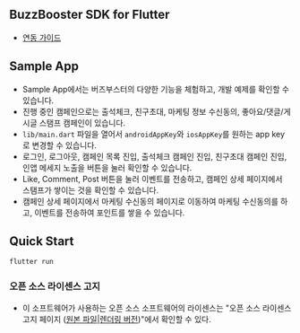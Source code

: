 ## BuzzBooster SDK for Flutter

* [연동 가이드](https://buzzvilwiki.notion.site/Flutter-SDK-b88f5a861910483b8baa512d508eead9)

## Sample App
- Sample App에서는 버즈부스터의 다양한 기능을 체험하고, 개발 예제를 확인할 수 있습니다.
- 진행 중인 캠페인으로는 출석체크, 친구초대, 마케팅 정보 수신동의, 좋아요/댓글/게시글 스탬프 캠페인이 있습니다.
- `lib/main.dart` 파일을 열어서 `androidAppKey`와 `iosAppKey`를 원하는 app key로 변경할 수 있습니다.
- 로그인, 로그아웃, 캠페인 목록 진입, 출석체크 캠페인 진입, 친구초대 캠페인 진입, 인앱 메세지 노출을 버튼을 눌러 확인할 수 있습니다.
- Like, Comment, Post 버튼을 눌러 이벤트를 전송하고, 캠페인 상세 페이지에서 스탬프가 쌓이는 것을 확인할 수 있습니다.
- 캠페인 상세 페이지에서 마케팅 수신동의 페이지로 이동하여 마케팅 수신동의를 하고, 이벤트를 전송하여 포인트를 쌓을 수 있습니다.

## Quick Start
```sh
flutter run
```

### 오픈 소스 라이센스 고지
- 이 소프트웨어가 사용하는 오픈 소스 소프트웨어의 라이센스는 "오픈 소스 라이센스 고지 페이지 ([원본 파일](../3rd_party_licenses.html)|[렌더링 버전](https://htmlpreview.github.io/?https://github.com/Buzzvil/buzzscreen-sdk-publisher/blob/master/docs/3rd_party_licenses.html))"에서 확인할 수 있다.
